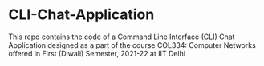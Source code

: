 # CLI-Chat-Application
This repo contains the code of a Command Line Interface (CLI) Chat Application designed as a part of the course COL334: Computer Networks offered in First (Diwali) Semester, 2021-22 at IIT Delhi

